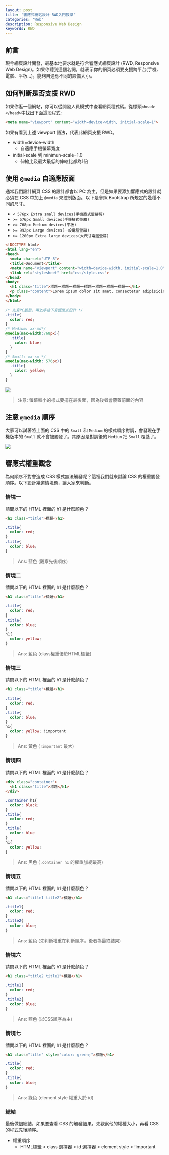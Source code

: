 ```yaml
---
layout: post
title: '響應式網站設計-RWD入門教學'
categories: 'Web'
description: Responsive Web Design
keywords: RWD
---
```


## 前言
現今網頁設計開發，最基本地要求就是符合響應式網頁設計 (RWD, Responsive Web Design)。如果你聽到這個名詞，就表示你的網頁必須要支援跨平台(手機、電腦、平板...)，能夠自適應不同的設備大小。

## 如何判斷是否支援 RWD
如果你逛一個網站，你可以從開發人員模式中查看網頁程式碼。從標頭`<head></head>`中找出下面這段程式:

```html
<meta name="viewport" content="width=device-width, initial-scale=1">
```

如果有看到上述 viewport 語法，代表此網頁支援 RWD。 

- width=device-width
    - 自適應手機螢幕寬度
- initial-scale 到 minimun-scale=1.0
    - 伸縮比及最大最低的伸縮比都為1倍

## 使用 `@media` 自適應版面
通常我們設計網頁 CSS 的設計都會以 PC 為主，但是如果要添加響應式的設計就必須在 CSS 中加上 `@media` 來控制版面。以下是參照 Bootstrap 所規定的幾種不同的尺寸。

- `< 576px Extra small devices(手機直式螢幕稱)`
- `>= 576px Small devices(手機橫式螢幕)`
- `>= 768px Medium devices(平板)`
- `>= 992px Large devices(一般電腦螢幕)`
- `>= 1200px Extra large devices(大尺寸電腦螢幕)`


```html
<!DOCTYPE html>
<html lang="en">
<head>
  <meta charset="UTF-8">
  <title>Document</title>
  <meta name="viewport" content="width=device-width, initial-scale=1.0">
  <link rel="stylesheet" href="css/style.css">
</head>
<body>
  <h1 class="title">標題一標題一標題一標題一標題一標題一標題一</h1>
  <p class="content">Lorem ipsum dolor sit amet, consectetur adipisicing elit. Doloremque consequatur illo laborum numquam quod ullam voluptate, quos consectetur quidem neque officiis quia placeat. Libero voluptatibus nam ipsum officiis a quam!</p>
</body>
</html>
```


```css
/* 先寫PC版型，再依序往下寫響應式設計 */
.title{
  color: red;
}
/* Medium: xx-md*/
@media(max-width:768px){
  .title{
    color: blue;
  }
}
/* Small: xx-sm */
@media(max-width: 576px){
  .title{
    color: yellow;
  }
}

```

![](/images/posts/web/2021/img1100523-2.gif)

> 注意: 螢幕較小的樣式要擺在最後面，因為後者會覆蓋前面的內容

## 注意 `@media` 順序
大家可以試著將上面的 CSS 中的 `Small` 和 `Medium` 的樣式順序對調，會發現在手機版本的 `Small` 就不會被觸發了。其原因是對調後的 `Medium` 把 `Small` 覆蓋了。

![](/images/posts/web/2021/img1100523-1.png)

## 響應式權重觀念
為何順序不對會造成 CSS 樣式無法觸發呢？這裡我們就來討論 CSS 的權重觸發順序。以下設計幾道情境題，讓大家來判斷。

### 情境一
請問以下的 HTML 裡面的 h1 是什麼顏色？

```html
<h1 class="title">標題</h1>
```

```css 
.title{
  color: red;
}
.title{
  color: blue;
}
```

> Ans: 藍色 (觀察先後順序)

### 情境二
請問以下的 HTML 裡面的 h1 是什麼顏色？

```html
<h1 class="title">標題</h1>
```

```css 
.title{
  color: red;
}
.title{
  color: blue;
}
h1{
  color: yellow;
}
```

> Ans: 藍色 (class權重優於HTML標籤)

### 情境三
請問以下的 HTML 裡面的 h1 是什麼顏色？

```html
<h1 class="title">標題</h1>
```

```css 
.title{
  color: red;
}
.title{
  color: blue;
}
h1{
  color: yellow; !important
}
```

> Ans: 黃色 (`!important` 最大)

### 情境四
請問以下的 HTML 裡面的 h1 是什麼顏色？

```html
<div class="container">
  <h1 class="title">標題</h1>
</div>
```

```css 
.container h1{
  color: black;
}
.title{
  color: red;
}
.title{
  color: blue
}
h1{
  color: yellow;
}
```

> Ans: 黑色 (`.container h1` 的權重加總最高)

### 情境五
請問以下的 HTML 裡面的 h1 是什麼顏色？

```html
<h1 class="title1 title2">標題</h1>
```

```css 
.title1{
  color: red;
}
.title2{
  color: blue;
}
```

> Ans: 藍色 (先判斷權重在判斷順序，後者為最終結果)

### 情境六
請問以下的 HTML 裡面的 h1 是什麼顏色？

```html
<h1 class="title2 title1">標題</h1>
```

```css 
.title1{
  color: red;
}
.title2{
  color: blue;
}
```

> Ans: 藍色 (以CSS順序為主)

### 情境七
請問以下的 HTML 裡面的 h1 是什麼顏色？

```html
<h1 class="title" style="color: green;">標題</h1>
```

```css 
.title{
  color: red;
}
.title{
  color: blue;
}
```

> Ans: 綠色 (element style 權重大於 id)

### 總結
最後做個總結，如果要查看 CSS 的觸發結果。先觀察他的權種大小，再看 CSS 的程式先後順序。

- 權重順序
  - HTML標籤 < class 選擇器 < id 選擇器 < element style < !important